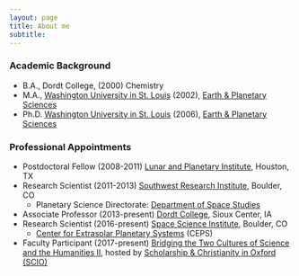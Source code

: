 ```yaml
---
layout: page
title: About me
subtitle:
---
```


### Academic Background

- B.A., Dordt College, (2000) Chemistry 
- M.A., [Washington University in St. Louis](https://wustl.edu) (2002), [Earth & Planetary Sciences](https://eps.wustl.edu)
- Ph.D. [Washington University in St. Louis](https://wustl.edu) (2006), [Earth & Planetary Sciences](https://eps.wustl.edu)

### Professional Appointments

- Postdoctoral Fellow (2008-2011) [Lunar and Planetary Institute](https://www.lpi.usra.edu), Houston, TX
- Research Scientist (2011-2013) [Southwest Research Institute](http://www.boulder.swri.edu), Boulder, CO
    - Planetary Science Directorate: [Department of Space Studies](http://www.boulder.swri.edu/doss/index.html)
- Associate Professor (2013-present) [Dordt College](http://www.dordt.edu), Sioux Center, IA
- Research Scientist (2016-present) [Space Science Institute](http://www.spacescience.org), Boulder, CO
    - [Center for Extrasolar Planetary Systems](http://www.spacescience.org/research.php#ceps) (CEPS)
- Faculty Participant (2017-present) [Bridging the Two Cultures of Science and the Humanities II](http://www.scio-uk.org/bridging-two-cultures/), hosted by [Scholarship & Christianity in Oxford (SCIO)](http://www.scio-uk.org)
